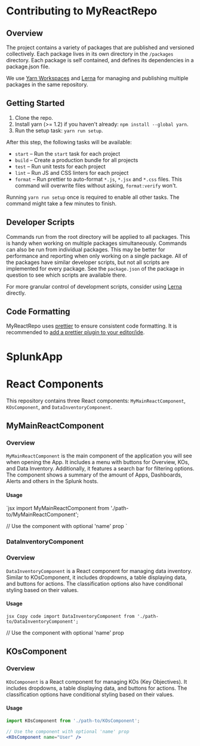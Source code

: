 # Contributing to MyReactRepo

## Overview

The project contains a variety of packages that are published and versioned collectively. Each package lives in its own 
directory in the `/packages` directory. Each package is self contained, and defines its dependencies in a package.json file.

We use [Yarn Workspaces](https://yarnpkg.com/lang/en/docs/workspaces/) and [Lerna](https://github.com/lerna/lerna) for
managing and publishing multiple packages in the same repository.

## Getting Started

1. Clone the repo.
2. Install yarn (>= 1.2) if you haven't already: `npm install --global yarn`.
3. Run the setup task: `yarn run setup`.

After this step, the following tasks will be available:

* `start` – Run the `start` task for each project
* `build` – Create a production bundle for all projects
* `test` – Run unit tests for each project
* `lint` – Run JS and CSS linters for each project
* `format` – Run prettier to auto-format `*.js`, `*.jsx` and `*.css` files. This command will overwrite files without 
asking, `format:verify` won't.

Running `yarn run setup` once is required to enable all other tasks. The command might take a few minutes to finish.


## Developer Scripts

Commands run from the root directory will be applied to all packages. This is handy when working on multiple packages 
simultaneously. Commands can also be run from individual packages. This may be better for performance and reporting when
 only working on a single package. All of the packages have similar developer scripts, but not all scripts are implemented 
 for every package. See the `package.json` of the package in question to see which scripts are available there.

For more granular control of development scripts, consider using [Lerna](https://github.com/lerna/lerna) directly.


## Code Formatting

MyReactRepo uses [prettier](https://github.com/prettier/prettier) to ensure consistent code formatting. It is recommended
 to [add a prettier plugin to your editor/ide](https://github.com/prettier/prettier#editor-integration).

# SplunkApp

# React Components

This repository contains three React components: `MyMainReactComponent`, `KOsComponent`, and `DataInventoryComponent`.

## MyMainReactComponent

### Overview

`MyMainReactComponent` is the main component of the application you will see when opening the App. It includes a menu with buttons for Overview, KOs, and Data Inventory. Additionally, it features a search bar for filtering options. The component shows a summary of the amount of Apps, Dashboards, Alerts and others in the Splunk hosts.

#### Usage

`jsx
import MyMainReactComponent from './path-to/MyMainReactComponent';

// Use the component with optional 'name' prop
<MyMainReactComponent name="User" />`

### DataInventoryComponent

### Overview
`DataInventoryComponent` is a React component for managing data inventory. Similar to KOsComponent, it includes dropdowns, a table displaying data, and buttons for actions. The classification options also have conditional styling based on their values.

#### Usage

`jsx
Copy code
import DataInventoryComponent from './path-to/DataInventoryComponent';`

// Use the component with optional 'name' prop
<DataInventoryComponent name="User" />

## KOsComponent

### Overview

`KOsComponent` is a React component for managing KOs (Key Objectives). It includes dropdowns, a table displaying data, and buttons for actions. The classification options have conditional styling based on their values.

#### Usage

```jsx
import KOsComponent from './path-to/KOsComponent';

// Use the component with optional 'name' prop
<KOsComponent name="User" />




